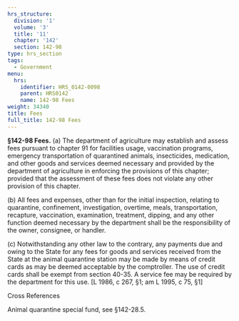 ```yaml
---
hrs_structure:
  division: '1'
  volume: '3'
  title: '11'
  chapter: '142'
  section: 142-98
type: hrs_section
tags:
  - Government
menu:
  hrs:
    identifier: HRS_0142-0098
    parent: HRS0142
    name: 142-98 Fees
weight: 34340
title: Fees
full_title: 142-98 Fees
---
```

**§142-98 Fees.** (a) The department of agriculture may establish and assess fees pursuant to chapter 91 for facilities usage, vaccination programs, emergency transportation of quarantined animals, insecticides, medication, and other goods and services deemed necessary and provided by the department of agriculture in enforcing the provisions of this chapter; provided that the assessment of these fees does not violate any other provision of this chapter.

(b) All fees and expenses, other than for the initial inspection, relating to quarantine, confinement, investigation, overtime, meals, transportation, recapture, vaccination, examination, treatment, dipping, and any other function deemed necessary by the department shall be the responsibility of the owner, consignee, or handler.

(c) Notwithstanding any other law to the contrary, any payments due and owing to the State for any fees for goods and services received from the State at the animal quarantine station may be made by means of credit cards as may be deemed acceptable by the comptroller. The use of credit cards shall be exempt from section 40-35\. A service fee may be required by the department for this use. [L 1986, c 267, §1; am L 1995, c 75, §1]

Cross References

Animal quarantine special fund, see §142-28.5.